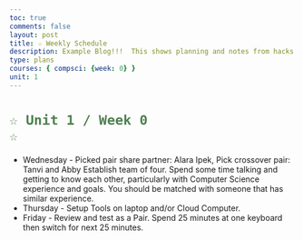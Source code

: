 ```yaml
---
toc: true
comments: false
layout: post
title: ☆ Weekly Schedule
description: Example Blog!!!  This shows planning and notes from hacks.
type: plans
courses: { compsci: {week: 0} }
unit: 1
---
```

 
# <code style="color: #4e804f">☆ Unit 1 / Week 0 ☆</code>
- Wednesday - Picked pair share partner: Alara Ipek, Pick crossover pair: Tanvi and Abby Establish team of four. Spend some time talking and getting to know each other, particularly with Computer Science experience and goals.  You should be matched with someone that has similar experience.
- Thursday - Setup Tools on laptop and/or Cloud Computer.
- Friday - Review and test as a Pair. Spend 25 minutes at one keyboard then switch for next 25 minutes.

